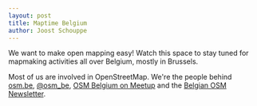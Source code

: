 ```yaml
---
layout: post
title: Maptime Belgium
author: Joost Schouppe
---
```


We want to make open mapping easy! Watch this space to stay tuned for mapmaking activities all over Belgium, mostly in Brussels.

Most of us are involved in OpenStreetMap. We're the people behind [osm.be](http://osm.be/), [@osm_be](https://twitter.com/osm_be), [OSM Belgium on Meetup](http://www.meetup.com/OpenStreetMap-Belgium/) and the [Belgian OSM Newsletter](http://osm.us13.list-manage.com/subscribe?u=cc6632a49e784f67574e50269&id=5c2416bba6).
